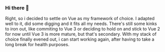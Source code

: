 ### Hi there 👋
Right, so i decided to settle on Vue as my framework of choice. I adapted well to it, did some digging and it fits all my needs. There's still some kinks to iron out, like commiting to Vue 3 or deciding to hold on and stick to Vue 2 for now until Vue 3 is more mature, but that's secondary.
With my stack of choice finally evened out, i can start working again, after having to take a long break for health purposes.

<!--
**jorgeguberte/jorgeguberte** is a ✨ _special_ ✨ repository because its `README.md` (this file) appears on your GitHub profile.

Here are some ideas to get you started:

- 🔭 I’m currently working on ...
- 🌱 I’m currently learning ...
- 👯 I’m looking to collaborate on ...
- 🤔 I’m looking for help with ...
- 💬 Ask me about ...
- 📫 How to reach me: ...
- 😄 Pronouns: ...
- ⚡ Fun fact: ...
-->
